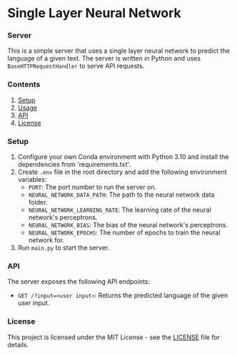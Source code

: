 # Single Layer Neural Network
### Server

This is a simple server that uses a single layer neural network to predict the language of a given text. The server is written in Python and uses `BaseHTTPRequestHandler` to serve API requests.

### Contents

1. [Setup](#setup)
2. [Usage](#usage)
3. [API](#api)
4. [License](#license)

### Setup

1. Configure your own Conda environment with Python 3.10 and install the dependencies from 'requirements.txt'.
2. Create `.env` file in the root directory and add the following environment variables:
    - `PORT`: The port number to run the server on.
    - `NEURAL_NETWORK_DATA_PATH`: The path to the neural network data folder.
    - `NEURAL_NETWORK_LEARNING_RATE`: The learning rate of the neural network's perceptrons.
    - `NEURAL_NETWORK_BIAS`: The bias of the neural network's perceptrons.
    - `NEURAL_NETWORK_EPOCHS`: The number of epochs to train the neural network for.
3. Run `main.py` to start the server.

### API

The server exposes the following API endpoints:

- `GET /?input=<user input>`: Returns the predicted language of the given user input.

### License

This project is licensed under the MIT License - see the [LICENSE](LICENSE) file for details.
